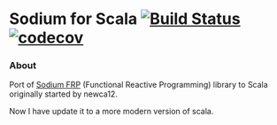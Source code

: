 # Sodium for Scala [![Build Status](https://travis-ci.org/newca12/sodium-scala.svg?branch=master)](https://travis-ci.org/newca12/sodium-scala) [![codecov](https://codecov.io/gh/newca12/sodium-scala/branch/master/graph/badge.svg)](https://codecov.io/gh/newca12/sodium-scala)



### About ###

Port of [Sodium FRP](https://github.com/SodiumFRP/sodium) (Functional Reactive Programming) library to Scala originally started by newca12.

Now I have update it to a more modern version of scala.

